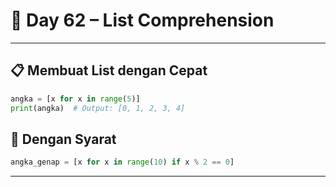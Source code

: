 # 🐍 Day 62 – List Comprehension

---

## 📋 Membuat List dengan Cepat

```python
angka = [x for x in range(5)]
print(angka)  # Output: [0, 1, 2, 3, 4]
```

## 🎯 Dengan Syarat

```python
angka_genap = [x for x in range(10) if x % 2 == 0]
```

---
